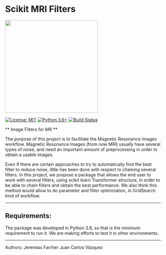 # Scikit MRI Filters
<img src='https://github.com/juancgvazquez/skmrifilter/raw/master/resources/logo.jpg' width=300px></img>


[![License: MIT](https://img.shields.io/badge/License-MIT-blue.svg)](https://opensource.org/licenses/MIT)
[![Python 3.6+](https://img.shields.io/badge/python-3.8-blue.svg)](https://www.python.org/downloads/release/python-380/)
[![Build Status](https://travis-ci.com/juancgvazquez/skmrifilter.svg?branch=master)](https://travis-ci.com/juancgvazquez/skmrifilter)


** Image Filters for MR **

The purpose of this project is to facilitate the Magnetic Resonance Images workflow.
Magnetic Resonance Images (from now MRI) usually have several types of noise, and need
an important amount of preprocessing in order to obtain a usable images. 

Even if there are certain approaches to try to automatically find the best filter to reduce noise,
little has been done with respect to chaining several filters. In this project, we propose a package
that allows the end user to work with several filters, using scikit learn Transformer structure, in
order to be able to chain filters and obtain the best performance. We also think this method would
allow to do parameter and filter optimization, in GridSearch kind of workflow.

--------------------
## Requirements:

The package was developed in Python 3.8, so that is the minimum requirement to run it. We are
making efforts to test it in other environments.

--------------------
Authors: 
Jeremías Farrher
Juan Carlos Vázquez
